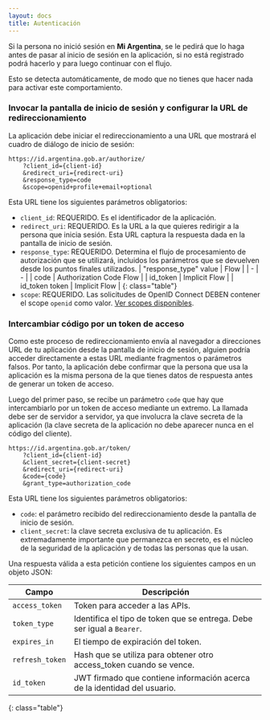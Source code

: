 ```yaml
---
layout: docs
title: Autenticación
---
```


Si la persona no inició sesión en **Mi Argentina**, se le pedirá que lo haga antes de pasar al inicio de sesión en la aplicación, si no está registrado podrá hacerlo y para luego continuar con el flujo.

Esto se detecta automáticamente, de modo que no tienes que hacer nada para activar este comportamiento.


### Invocar la pantalla de inicio de sesión y configurar la URL de redireccionamiento

La aplicación debe iniciar el redireccionamiento a una URL que mostrará el cuadro de diálogo de inicio de sesión:

```
https://id.argentina.gob.ar/authorize/
    ?client_id={client-id}
    &redirect_uri={redirect-uri}
    &response_type=code
    &scope=openid+profile+email+optional
```

Esta URL tiene los siguientes parámetros obligatorios:

- `client_id`: REQUERIDO. Es el identificador de la aplicación.
- `redirect_uri`: REQUERIDO. Es la URL a la que quieres redirigir a la persona que inicia sesión. Esta URL captura la respuesta dada en la pantalla de inicio de sesión.
- `response_type`: REQUERIDO. Determina el flujo de procesamiento de autorización que se utilizará, incluidos los parámetros que se devuelven desde los puntos finales utilizados.
| "response_type" value | Flow |
| - | - |
| code | Authorization Code Flow |
| id_token | Implicit Flow |
| id_token token | Implicit Flow |
{: class="table"}
- `scope`: REQUERIDO. Las solicitudes de OpenID Connect DEBEN contener el scope `openid` como valor. [Ver scopes disponibles](https://argob.github.io/mi-argentina/doc/permisos.html).


### Intercambiar código por un token de acceso

Como este proceso de redireccionamiento envía al navegador a direcciones URL de tu aplicación desde la pantalla de inicio de sesión, alguien podría acceder directamente a estas URL mediante fragmentos o parámetros falsos. Por tanto, la aplicación debe confirmar que la persona que usa la aplicación es la misma persona de la que tienes datos de respuesta antes de generar un token de acceso.

Luego del primer paso, se recibe un parámetro `code` que hay que intercambiarlo por un token de acceso mediante un extremo. La llamada debe ser de servidor a servidor, ya que involucra la clave secreta de la aplicación (la clave secreta de la aplicación no debe aparecer nunca en el código del cliente).

```
https://id.argentina.gob.ar/token/
    ?client_id={client-id}
    &client_secret={client-secret}
    &redirect_uri={redirect-uri}
    &code={code}
    &grant_type=authorization_code
```

Esta URL tiene los siguientes parámetros obligatorios:

- `code`: el parámetro recibido del redireccionamiento desde la pantalla de inicio de sesión.
- `client_secret`: la clave secreta exclusiva de tu aplicación. Es extremadamente importante que permanezca en secreto, es el núcleo de la seguridad de la aplicación y de todas las personas que la usan.


Una respuesta válida a esta petición contiene los siguientes campos en un objeto JSON:

| Campo | Descripción |
| - | - |
| `access_token` | Token para acceder a las APIs. |
| `token_type` | Identifica el tipo de token que se entrega. Debe ser igual a `Bearer`. |
| `expires_in` | El tiempo de expiración del token. |
| `refresh_token` | Hash que se utiliza para obtener otro access_token cuando se vence. |
| `id_token` | JWT firmado que contiene información acerca de la identidad del usuario. |
{: class="table"}
